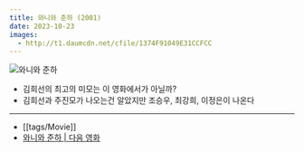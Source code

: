 ```yaml
---
title: 와니와 준하 (2001)
date: 2023-10-23
images:
  - http://t1.daumcdn.net/cfile/1374F91049E31CCFCC
---
```


![와니와 준하](https://t1.daumcdn.net/cfile/blog/124045474FFFCE4519)


- 김희선의 최고의 미모는 이 영화에서가 아닐까?
- 김희선과 주진모가 나오는건 알았지만 조승우, 최강희, 이정은이 나온다

---
- [[tags/Movie]]
- [와니와 준하 | 다음 영화](https://movie.daum.net/moviedb/crew?movieId=3223)
